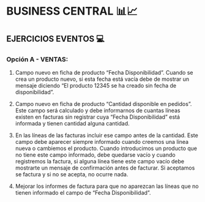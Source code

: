 # BUSINESS CENTRAL 📊📈


## EJERCICIOS EVENTOS 💻

###   Opción A - VENTAS:

1. Campo nuevo en ficha de producto “Fecha Disponibilidad”.
Cuando se crea un producto nuevo, si esta fecha está vacía debe de mostrar un mensaje diciendo “El producto 12345 se ha creado sin fecha de disponibilidad”.

2. Campo nuevo en ficha de producto “Cantidad disponible en
pedidos”. Este campo será calculado y debe informarnos de
cuantas líneas existen en facturas sin registrar cuya “Fecha
Disponibilidad” está informada y tienen cantidad alguna cantidad.

3. En las líneas de las facturas incluir ese campo antes de la cantidad. Este campo debe aparecer siempre informado cuando creemos una línea nueva o cambiemos el producto.
Cuando introducimos un producto que no tiene este campo
informado, debe quedarse vacío y cuando registremos la factura, si alguna línea tiene este campo vacío debe mostrarte un mensaje de confirmación antes de facturar. Si aceptamos se factura y si no se acepta, no ocurre nada.

4. Mejorar los informes de factura para que no aparezcan las líneas que no tienen informado el campo de “Fecha Disponibilidad”.
     


